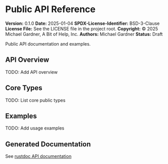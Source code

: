 # Public API Reference

**Version:** 0.1.0
**Date:** 2025-01-04
**SPDX-License-Identifier:** BSD-3-Clause
**License File:** See the LICENSE file in the project root.
**Copyright:** © 2025 Michael Gardner, A Bit of Help, Inc.
**Authors:** Michael Gardner
**Status:** Draft

Public API documentation and examples.

## API Overview

TODO: Add API overview

## Core Types

TODO: List core public types

## Examples

TODO: Add usage examples

## Generated Documentation

See [rustdoc API documentation](../../../target/doc/pipeline/index.html)
